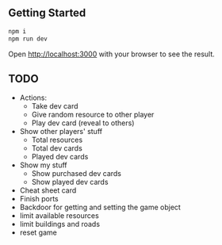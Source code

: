 ## Getting Started

```bash
npm i
npm run dev
```

Open [http://localhost:3000](http://localhost:3000) with your browser to see the result.

## TODO

- Actions:
  - Take dev card
  - Give random resource to other player
  - Play dev card (reveal to others)
- Show other players' stuff
  - Total resources
  - Total dev cards
  - Played dev cards
- Show my stuff
  - Show purchased dev cards
  - Show played dev cards
- Cheat sheet card
- Finish ports
- Backdoor for getting and setting the game object
- limit available resources
- limit buildings and roads
- reset game
